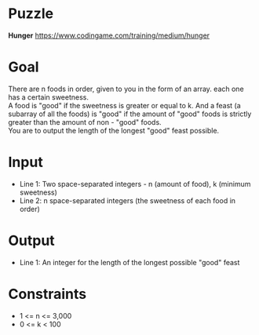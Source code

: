 # Puzzle
**Hunger** https://www.codingame.com/training/medium/hunger

# Goal
There are n foods in order, given to you in the form of an array. each one has a certain sweetness.   
A food is "good" if the sweetness is greater or equal to k. And a feast (a subarray of all the foods) is "good" if the amount of "good" foods is strictly greater than the amount of non - "good" foods.   
You are to output the length of the longest "good" feast possible.  

# Input
* Line 1: Two space-separated integers - n (amount of food), k (minimum sweetness)
* Line 2: n space-separated integers (the sweetness of each food in order)

# Output
* Line 1: An integer for the length of the longest possible "good" feast

# Constraints
* 1 <= n <= 3,000
* 0 <= k < 100

